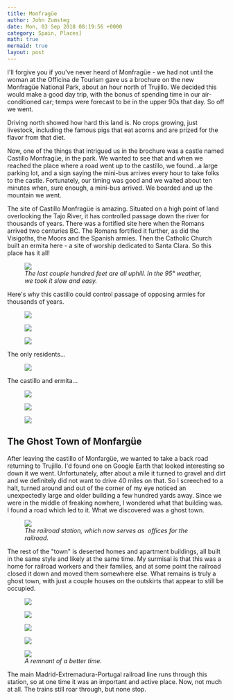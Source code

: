 ```yaml
---
title: Monfragüe
author: John Zumsteg
date: Mon, 03 Sep 2018 08:19:56 +0000
category: Spain, Places]
math: true
mermaid: true
layout: post
---
```

I'll forgive you if you've never heard of Monfragüe - we had not until the woman at the Officina de Tourism gave us a brochure on the new Monfragüe National Park, about an hour north of Trujillo. We decided this would make a good day trip, with the bonus of spending time in our air-conditioned car; temps were forecast to be in the upper 90s that day. So off we went.

Driving north showed how hard this land is. No crops growing, just livestock, including the famous pigs that eat acorns and are prized for the flavor from that diet.

Now, one of the things that intrigued us in the brochure was a castle named Castillo Monfragüe, in the park. We wanted to see that and when we reached the place where a road went up to the castillo, we found...a large parking lot, and a sign saying the mini-bus arrives every hour to take folks to the castle. Fortunately, our timing was good and we waited about ten minutes when, sure enough, a mini-bus arrived. We boarded and up the mountain we went.

The site of Castillo Monfragüe is amazing. Situated on a high point of land overlooking the Tajo River, it has controlled passage down the river for thousands of years. There was a fortified site here when the Romans arrived two centuries BC. The Romans fortified it further, as did the Visigoths, the Moors and the Spanish armies. Then the Catholic Church built an ermita here - a site of worship dedicated to Santa Clara. So this place has it all!

<figure class = "portrait">
	<img src="{{site.url}}/assets/images/2018/09/DSC04860.jpg"/>
	<figcaption><em>The last couple hundred feet are all uphill. In the 95° weather, we took it slow and easy.</em></figcaption>
</figure>



Here's why this castillo could control passage of opposing armies for thousands of years.

<figure class = "landscape">
	<img src="{{site.url}}/assets/images/2018/09/DSC04871.jpg"/>
	<figcaption></figcaption>
</figure>

 <figure class = "landscape">
	<img src="{{site.url}}/assets/images/2018/09/DSC04861.jpg"/>
	<figcaption></figcaption>
</figure>

 <figure class = "landscape">
	<img src="{{site.url}}/assets/images/2018/09/DSC04874.jpg"/>
	<figcaption></figcaption>
</figure>

The only residents...

<figure class = "landscape">
	<img src="{{site.url}}/assets/images/2018/09/DSC04862.jpg"/>
	<figcaption></figcaption>
</figure>

The castillo and ermita...

<figure class = "landscape">
	<img src="{{site.url}}/assets/images/2018/09/DSC04883.jpg"/>
	<figcaption></figcaption>
</figure>

 <figure class = "landscape">
	<img src="{{site.url}}/assets/images/2018/09/DSC04880-1.jpg"/>
	<figcaption></figcaption>
</figure>

 <figure class = "landscape">
	<img src="{{site.url}}/assets/images/2018/09/DSC04876.jpg"/>
	<figcaption></figcaption>
</figure>

<code id="envira_shortcode_id_5740"></code>
<h2>The Ghost Town of Monfargüe</h2>
After leaving the castillo of Monfargüe, we wanted to take a back road returning to Trujillo. I'd found one on Google Earth that looked interesting so down it we went. Unfortunately, after about a mile it turned to gravel and dirt and we definitely did not want to drive 40 miles on that. So I screeched to a halt, turned around and out of the corner of my eye noticed an unexpectedly large and older building a few hundred yards away. Since we were in the middle of freaking nowhere, I wondered what that building was. I found a road which led to it. What we discovered was a ghost town.

<figure class = "landscape">
	<img src="{{site.url}}/assets/images/2018/09/DSC04886-1.jpg"/>
	<figcaption><em>The railroad station, which now serves as  offices for the railroad.</em></figcaption>
</figure>



The rest of the "town" is deserted homes and apartment buildings, all built in the same style and likely at the same time. My surmisal is that this was a home for railroad workers and their families, and at some point the railroad closed it down and moved them somewhere else. What remains is truly a ghost town, with just a couple houses on the outskirts that appear to still be occupied.
<figure class = "landscape">
	<img src="{{site.url}}/assets/images/2018/09/DSC04887-1.jpg"/>
	<figcaption></figcaption>
</figure>


<figure class = "landscape">
	<img src="{{site.url}}/assets/images/2018/09/DSC04890-1.jpg"/>
	<figcaption></figcaption>
</figure>



<figure class = "landscape">
	<img src="{{site.url}}/assets/images/2018/09/DSC04889-1.jpg"/>
	<figcaption></figcaption>
</figure>



<figure class = "landscape">
	<img src="{{site.url}}/assets/images/2018/09/DSC04888-1.jpg"/>
	<figcaption></figcaption>
</figure>



<figure class = "landscape">
	<img src="{{site.url}}/assets/images/2018/09/DSC04892-1.jpg"/>
	<figcaption><em>A remnant of a better time.</em></figcaption>
</figure>



The main Madrid-Extremadura-Portugal railroad line runs through this station, so at one time it was an important and active place. Now, not much at all. The trains still roar through, but none stop.
